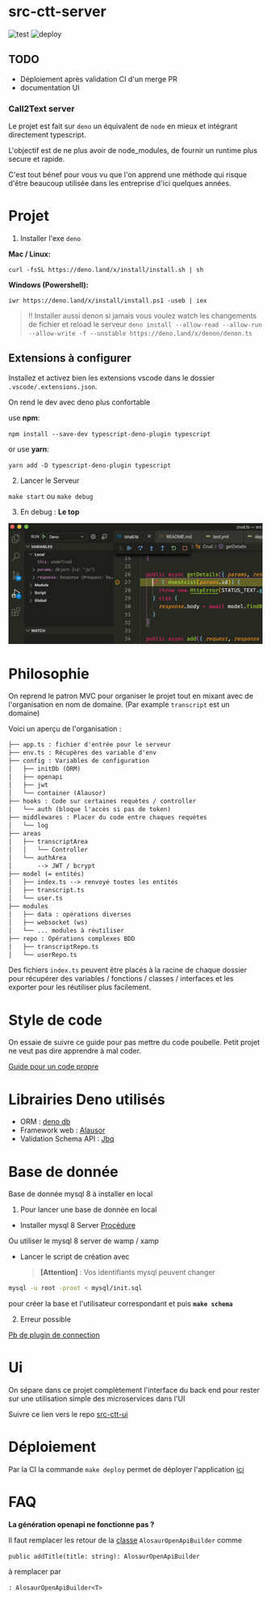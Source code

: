 # src-ctt-server

![test](https://github.com/g4-dev/src-ctt-server/workflows/test/badge.svg)
![deploy](https://github.com/g4-dev/src-ctt-server/workflows/deploy/badge.svg)

## TODO

- Déploiement après validation CI d'un merge PR
- documentation UI

### Call2Text server

Le projet est fait sur `deno` un équivalent de `node` en mieux et intégrant directement typescript.

L'objectif est de ne plus avoir de node_modules, de fournir un runtime plus secure et rapide.

C'est tout bénef pour vous vu que l'on apprend une méthode qui risque d'être beaucoup utilisée dans les entreprise d'ici quelques années.

# Projet

1. Installer l'exe `deno`

**Mac / Linux:**

```
curl -fsSL https://deno.land/x/install/install.sh | sh
```

**Windows (Powershell):**

```
iwr https://deno.land/x/install/install.ps1 -useb | iex
```

> !! Installer aussi denon si jamais vous voulez watch les changements de fichier et reload le serveur
`deno install --allow-read --allow-run --allow-write -f --unstable https://deno.land/x/denon/denon.ts`

## Extensions à configurer

Installez et activez bien les extensions vscode dans le dossier `.vscode/.extensions.json`.

On rend le dev avec deno plus confortable

use **npm**:

`npm install --save-dev typescript-deno-plugin typescript`

or use **yarn**:

`yarn add -D typescript-deno-plugin typescript`

2. Lancer le Serveur

`make start` ou `make debug`

3. En debug : **Le top**

![Debugger](docs/img/debugger.png)

# Philosophie

On reprend le patron MVC pour organiser le projet tout en mixant avec de l'organisation en nom de domaine. (Par example `transcript` est un domaine)

Voici un aperçu de l'organisation :

```
├── app.ts : fichier d'entrée pour le serveur
├── env.ts : Récupères des variable d'env
├── config : Variables de configuration
│   ├── initDb (ORM)
│   ├── openapi
│   ├── jwt
│   └── container (Alausor)
├── hooks : Code sur certaines requètes / controller
│   └── auth (bloque l'accès si pas de token)
├── middlewares : Placer du code entre chaques requètes
│   └── log
├── areas
│   ├── transcriptArea
│   │   └── Controller
│   └── authArea
│       --> JWT / bcrypt
├── model (= entités)
│   ├── index.ts --> renvoyé toutes les entités
│   ├── transcript.ts
│   └── user.ts
├── modules
│   ├── data : opérations diverses
│   ├── websocket (ws)
│   └── ... modules à réutiliser
├── repo : Opérations complexes BDD
│   ├── transcriptRepo.ts
│   └── userRepo.ts
```

Des fichiers `index.ts` peuvent être placés à la racine de chaque dossier pour récupérer des variables / fonctions / classes / interfaces et les exporter pour les réutiliser plus facilement.

# Style de code

On essaie de suivre ce guide pour pas mettre du code poubelle. Petit projet ne veut pas dire apprendre à mal coder.

[Guide pour un code propre](https://github.com/goldbergyoni/nodebestpractices)

# Librairies Deno utilisés

- ORM : [deno db](https://github.com/eveningkid/denodb)
- Framework web : [Alausor](https://github.com/alosaur/alosaur)
- Validation Schema API : [Jbq](https://github.com/krnik/jbq/tree/master)

# Base de donnée

Base de donnée mysql 8 à installer en local

1. Pour lancer une base de donnée en local

- Installer mysql 8 Server
  [Procédure](https://dev.mysql.com/doc/mysql/en/windows-installation.html)

Ou utiliser le mysql 8 server de wamp / xamp

- Lancer le script de création avec
  > **[Attention]** : Vos identifiants mysql peuvent changer

```sh
mysql -u root -proot < mysql/init.sql
```

pour créer la base et l'utilisateur correspondant et puis **`make schema`**

2. Erreur possible

[Pb de plugin de connection](https://stackoverflow.com/questions/51179516/sequel-pro-and-mysql-connection-failed)

# Ui

On sépare dans ce projet complètement l'interface du back end pour rester sur une utilisation simple des microservices dans l'UI

Suivre ce lien vers le repo [src-ctt-ui](https://github.com/g4-dev/src-ctt-ui)

# Déploiement

Par la CI la commande `make deploy` permet de déployer l'application [ici](http://pandemik699.alwaysdata.net/)

# FAQ

**La génération openapi ne fonctionne pas ?**

Il faut remplacer les retour de la [classe](src/config/openapi.ts) `AlosaurOpenApiBuilder` comme

`public addTitle(title: string): AlosaurOpenApiBuilder`

à remplacer par

`: AlosaurOpenApiBuilder<T>`
